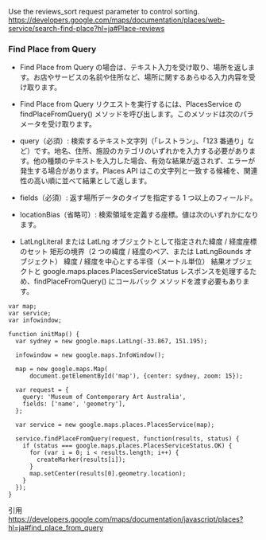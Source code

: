 
Use the reviews_sort request parameter to control sorting.
https://developers.google.com/maps/documentation/places/web-service/search-find-place?hl=ja#Place-reviews


### Find Place from Query
- Find Place from Query の場合は、テキスト入力を受け取り、場所を返します。お店やサービスの名前や住所など、場所に関するあらゆる入力内容を受け取ります。  
- Find Place from Query リクエストを実行するには、PlacesService の findPlaceFromQuery() メソッドを呼び出します。このメソッドは次のパラメータを受け取ります。

- query（必須）: 検索するテキスト文字列（「レストラン」、「123 番通り」など）です。地名、住所、施設のカテゴリのいずれかを入力する必要があります。他の種類のテキストを入力した場合、有効な結果が返されず、エラーが発生する場合があります。Places API はこの文字列と一致する候補を、関連性の高い順に並べて結果として返します。
- fields（必須）: 返す場所データのタイプを指定する 1 つ以上のフィールド。
- locationBias（省略可）: 検索領域を定義する座標。値は次のいずれかになります。
- LatLngLiteral または LatLng オブジェクトとして指定された緯度 / 経度座標のセット
矩形の境界（2 つの緯度 / 経度のペア、または LatLngBounds オブジェクト）
緯度 / 経度を中心とする半径（メートル単位）
結果オブジェクトと google.maps.places.PlacesServiceStatus レスポンスを処理するため、findPlaceFromQuery() にコールバック メソッドを渡す必要もあります。

```
var map;
var service;
var infowindow;

function initMap() {
  var sydney = new google.maps.LatLng(-33.867, 151.195);

  infowindow = new google.maps.InfoWindow();

  map = new google.maps.Map(
      document.getElementById('map'), {center: sydney, zoom: 15});

  var request = {
    query: 'Museum of Contemporary Art Australia',
    fields: ['name', 'geometry'],
  };

  var service = new google.maps.places.PlacesService(map);

  service.findPlaceFromQuery(request, function(results, status) {
    if (status === google.maps.places.PlacesServiceStatus.OK) {
      for (var i = 0; i < results.length; i++) {
        createMarker(results[i]);
      }
      map.setCenter(results[0].geometry.location);
    }
  });
}
```
引用　　https://developers.google.com/maps/documentation/javascript/places?hl=ja#find_place_from_query

